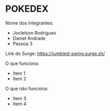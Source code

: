 # POKEDEX

Nome dos integrantes: 
- Joclelson Rodrigues
- Daniel Andrade
- Pessoa 3

Link do Surge: https://jumbled-swing.surge.sh/

O que funciona:
- Item 1
- Item 2

O que não funciona: 
- Item 3
- Item 4
